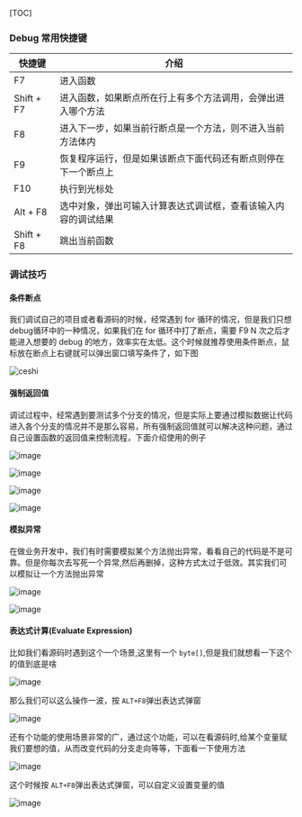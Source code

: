[TOC]

### Debug 常用快捷键

| 快捷键      | 介绍                                                         |
| ----------- | ------------------------------------------------------------ |
| F7          | 进入函数                                                     |
| Shift +  F7 | 进入函数，如果断点所在行上有多个方法调用，会弹出进入哪个方法 |
| F8          | 进入下一步，如果当前行断点是一个方法，则不进入当前方法体内   |
| F9          | 恢复程序运行，但是如果该断点下面代码还有断点则停在下一个断点上 |
| F10         | 执行到光标处                                                 |
| Alt + F8    | 选中对象，弹出可输入计算表达式调试框，查看该输入内容的调试结果 |
| Shift + F8  | 跳出当前函数                                                 |

### 调试技巧

#### 条件断点

我们调试自己的项目或者看源码的时候，经常遇到 for 循环的情况，但是我们只想debug循环中的一种情况，如果我们在 for 循环中打了断点，需要 F9 N 次之后才能进入想要的 debug 的地方，效率实在太低。这个时候就推荐使用条件断点，鼠标放在断点上右键就可以弹出窗口填写条件了，如下图

![ceshi](https://upload-images.jianshu.io/upload_images/7017140-cc19d35ac7688263?imageMogr2/auto-orient/strip%7CimageView2/2/w/1240)

#### 强制返回值

调试过程中，经常遇到要测试多个分支的情况，但是实际上要通过模拟数据让代码进入各个分支的情况并不是那么容易，所有强制返回值就可以解决这种问题，通过自己设置函数的返回值来控制流程，下面介绍使用的例子

![image](https://upload-images.jianshu.io/upload_images/7017140-3b1640dea7a6f42b?imageMogr2/auto-orient/strip%7CimageView2/2/w/1240)

![image](https://upload-images.jianshu.io/upload_images/7017140-6abacca0d24fc604?imageMogr2/auto-orient/strip%7CimageView2/2/w/1240)

![image](https://upload-images.jianshu.io/upload_images/7017140-21e33d6150d055d4?imageMogr2/auto-orient/strip%7CimageView2/2/w/1240)

![image](https://upload-images.jianshu.io/upload_images/7017140-140a26d57c8f73e9?imageMogr2/auto-orient/strip%7CimageView2/2/w/1240)

#### 模拟异常

在做业务开发中，我们有时需要模拟某个方法抛出异常，看看自己的代码是不是可靠。但是你每次去写死一个异常,然后再删掉，这种方式太过于低效。其实我们可以模拟让一个方法抛出异常

![image](https://upload-images.jianshu.io/upload_images/7017140-34a5785f13f71af3?imageMogr2/auto-orient/strip%7CimageView2/2/w/1240)

![image](https://upload-images.jianshu.io/upload_images/7017140-fe7a9e4bf5c492ee?imageMogr2/auto-orient/strip%7CimageView2/2/w/1240)

#### 表达式计算(Evaluate Expression)

比如我们看源码时遇到这个一个场景,这里有一个 `byte[]`,但是我们就想看一下这个的值到底是啥

![image](https://upload-images.jianshu.io/upload_images/7017140-988f704a4e35d8c6?imageMogr2/auto-orient/strip%7CimageView2/2/w/1240)

那么我们可以这么操作一波，按 `ALT+F8`弹出表达式弹窗

![image](https://upload-images.jianshu.io/upload_images/7017140-20fe94b22f523574?imageMogr2/auto-orient/strip%7CimageView2/2/w/1240)

还有个功能的使用场景非常的广，通过这个功能，可以在看源码时,给某个变量赋我们要想的值，从而改变代码的分支走向等等，下面看一下使用方法

![image](https://upload-images.jianshu.io/upload_images/7017140-8410ce3d82b7e47c?imageMogr2/auto-orient/strip%7CimageView2/2/w/1240)

这个时候按 `ALT+F8`弹出表达式弹窗，可以自定义设置变量的值

![image](https://upload-images.jianshu.io/upload_images/7017140-34fc951f9ffc2542?imageMogr2/auto-orient/strip%7CimageView2/2/w/1240)